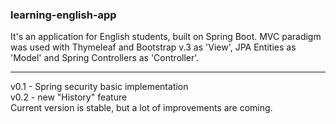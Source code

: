 ### learning-english-app
It's an application for English students, built on Spring Boot.
MVC paradigm was used with Thymeleaf and Bootstrap v.3 as 'View', JPA Entities as 'Model' and Spring Controllers as 'Controller'.
<hr>
v0.1 - Spring security basic implementation
<br />
v0.2 - new "History" feature
<br />
Current version is stable, but a lot of improvements are coming.
